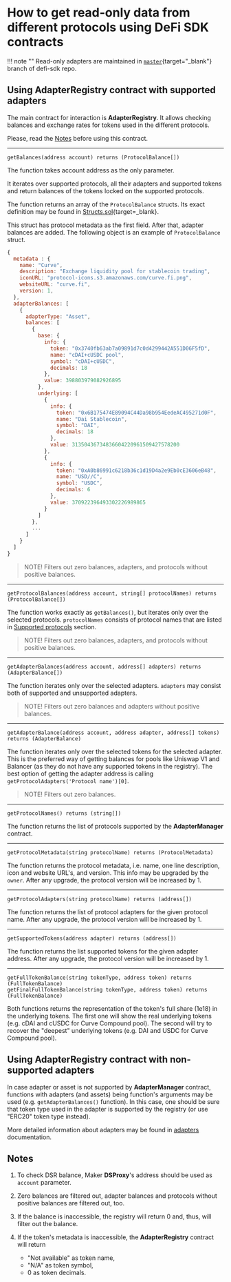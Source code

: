 # How to get read-only data from different protocols using DeFi SDK contracts

!!! note ""
   Read-only adapters are maintained in [`master`](https://github.com/zeriontech/defi-sdk/tree/master){target="_blank"} branch of defi-sdk repo.

## Using AdapterRegistry contract with supported adapters

The main contract for interaction is **AdapterRegistry**.
It allows checking balances and exchange rates for tokens used in the different protocols.

Please, read the [Notes](#notes) before using this contract.

--- 
```solidity
getBalances(address account) returns (ProtocolBalance[])
```

The function takes account address as the only parameter.

It iterates over supported protocols, all their adapters and supported tokens and return balances of the tokens locked on the supported protocols.

The function returns an array of the `ProtocolBalance` structs.
Its exact definition may be found in [Structs.sol](https://github.com/zeriontech/defi-sdk/blob/master/contracts/Structs.sol){target=_blank}.

This struct has protocol metadata as the first field.
After that, adapter balances are added.
The following object is an example of `ProtocolBalance` struct.

```javascript
{
  metadata : {
    name: "Curve",
    description: "Exchange liquidity pool for stablecoin trading",
    iconURL: "protocol-icons.s3.amazonaws.com/curve.fi.png",
    websiteURL: "curve.fi",
    version: 1,
  },
  adapterBalances: [
    {
      adapterType: "Asset",
      balances: [
        {
          base: {
            info: {
              token: "0x3740fb63ab7a09891d7c0d4299442A551D06F5fD",
              name: "cDAI+cUSDC pool",
              symbol: "cDAI+cUSDC",
              decimals: 18
            },
            value: 398803979082926895
          },
          underlying: [
            {
              info: {
                token: "0x6B175474E89094C44Da98b954EedeAC495271d0F",
                name: "Dai Stablecoin",
                symbol: "DAI",
                decimals: 18
              },
              value: 31350436734836604220961509427578200
            },
            {
              info: {
                token: "0xA0b86991c6218b36c1d19D4a2e9Eb0cE3606eB48",
                name: "USD//C",
                symbol: "USDC",
                decimals: 6
              },
              value: 370922396493302226989865
            }
          ]
        },
        ...
      ]
    }
  ]
}
```

> NOTE! Filters out zero balances, adapters, and protocols without positive balances.

--- 
```solidity
getProtocolBalances(address account, string[] protocolNames) returns (ProtocolBalance[])
```

The function works exactly as `getBalances()`, but iterates only over the selected protocols. `protocolNames` consists of protocol names that are listed in [Supported protocols](#supported-protocols) section.

> NOTE! Filters out zero balances, adapters, and protocols without positive balances.

--- 
```solidity
getAdapterBalances(address account, address[] adapters) returns (AdapterBalance[])
```

The function iterates only over the selected adapters.
`adapters` may consist both of supported and unsupported adapters.

> NOTE! Filters out zero balances and adapters without positive balances.

--- 
```solidity
getAdapterBalance(address account, address adapter, address[] tokens) returns (AdapterBalance)
```

The function iterates only over the selected tokens for the selected adapter.
This is the preferred way of getting balances for pools like Uniswap V1 and Balancer (as they do not have any supported tokens in the registry).
The best option of getting the adapter address is calling `getProtocolAdapters('Protocol name')[0]`.

> NOTE! Filters out zero balances.

--- 
```solidity
getProtocolNames() returns (string[])
```

The function returns the list of protocols supported by the **AdapterManager** contract.

--- 
```solidity
getProtocolMetadata(string protocolName) returns (ProtocolMetadata)
```

The function returns the protocol metadata, i.e. name, one line description, icon and website URL's, and version.
This info may be upgraded by the `owner`.
After any upgrade, the protocol version will be increased by 1.

--- 
```solidity
getProtocolAdapters(string protocolName) returns (address[])
```
 
 The function returns the list of protocol adapters for the given protocol name.
After any upgrade, the protocol version will be increased by 1.

--- 
```solidity
getSupportedTokens(address adapter) returns (address[])
```
 
 The function returns the list supported tokens for the given adapter address.
After any upgrade, the protocol version will be increased by 1.

--- 
```solidity
getFullTokenBalance(string tokenType, address token) returns (FullTokenBalance)
getFinalFullTokenBalance(string tokenType, address token) returns (FullTokenBalance)
```

Both functions returns the representation of the token's full share (1e18) in the underlying tokens.
The first one will show the real underlying tokens (e.g. cDAI and cUSDC for Curve Compound pool).
The second will try to recover the "deepest" underlying tokens (e.g. DAI and USDC for Curve Compound pool).

## Using AdapterRegistry contract with non-supported adapters

In case adapter or asset is not supported by **AdapterManager** contract, functions with adapters (and assets) being function's arguments may be used (e.g. `getAdapterBalances()` function).
In this case, one should be sure that token type used in the adapter is supported by the registry (or use "ERC20" token type instead).

More detailed information about adapters may be found in [adapters](supported-protocols/read-only-adapters.md) documentation.

## Notes

1. To check DSR balance, Maker **DSProxy**'s address should be used as `account` parameter.

2. Zero balances are filtered out, adapter balances and protocols without positive balances are filtered out, too.

3. If the balance is inaccessible, the registry will return 0 and, thus, will filter out the balance.

4. If the token's metadata is inaccessible, the **AdapterRegistry** contract will return 
    - "Not available" as token name, 
    - "N/A" as token symbol,
    - 0 as token decimals.
